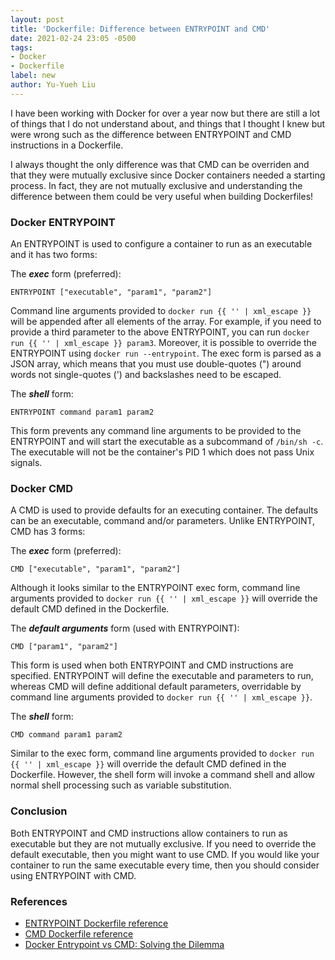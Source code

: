 ```yaml
---
layout: post
title: 'Dockerfile: Difference between ENTRYPOINT and CMD'
date: 2021-02-24 23:05 -0500
tags:
- Docker
- Dockerfile
label: new
author: Yu-Yueh Liu
---
```

<p>
    I have been working with Docker for over a year now but there are still a lot of things that I do not understand about, and things that I thought I knew but were wrong such as the difference between ENTRYPOINT and CMD instructions in a Dockerfile.
</p>

<p>
    I always thought the only difference was that CMD can be overriden and that they were mutually exclusive since Docker containers needed a starting process. In fact, they are not mutually exclusive and understanding the difference between them could be very useful when building Dockerfiles!
</p>

<h3>Docker ENTRYPOINT</h3>
An ENTRYPOINT is used to configure a container to run as an executable and it has two forms:<br>

<p>
    The <i><b>exec</b></i> form (preferred):<br>
    <pre class="highlight"><code>ENTRYPOINT ["executable", "param1", "param2"]</code></pre>
    Command line arguments provided to <code class="inline-code">docker run {{ '<image>' | xml_escape }}</code> will be appended after all elements of the array. For example, if you need to provide a third parameter to the above ENTRYPOINT, you can run <code class="inline-code">docker run {{ '<image>' | xml_escape }} param3</code>. Moreover, it is possible to override the ENTRYPOINT using <code class="inline-code">docker run --entrypoint</code>. The exec form is parsed as a JSON array, which means that you must use double-quotes (") around words not single-quotes (') and backslashes need to be escaped.
</p>

<p>
    The <i><b>shell</b></i> form:<br>
    <pre class="highlight"><code>ENTRYPOINT command param1 param2</code></pre>
    This form prevents any command line arguments to be provided to the ENTRYPOINT and will start the executable as a subcommand of <code class="inline-code">/bin/sh -c</code>. The executable will not be the container's PID 1 which does not pass Unix signals.
</p>


<h3>Docker CMD</h3>
A CMD is used to provide defaults for an executing container. The defaults can be an executable, command and/or parameters. Unlike ENTRYPOINT, CMD has 3 forms:<br>

<p>
    The <i><b>exec</b></i> form (preferred):<br>
    <pre class="highlight"><code>CMD ["executable", "param1", "param2"]</code></pre>
    Although it looks similar to the ENTRYPOINT exec form, command line arguments provided to <code class="inline-code">docker run {{ '<image>' | xml_escape }}</code> will override the default CMD defined in the Dockerfile.
</p>

<p>
    The <i><b>default arguments</b></i> form (used with ENTRYPOINT):<br>
    <pre class="highlight"><code>CMD ["param1", "param2"]</code></pre>
    This form is used when both ENTRYPOINT and CMD instructions are specified. ENTRYPOINT will define the executable and parameters to run, whereas CMD will define additional default parameters, overridable by command line arguments provided to <code class="inline-code">docker run {{ '<image>' | xml_escape }}</code>.
</p>

<p>
    The <i><b>shell</b></i> form:<br>
    <pre class="highlight"><code>CMD command param1 param2</code></pre>
    Similar to the exec form, command line arguments provided to <code class="inline-code">docker run {{ '<image>' | xml_escape }}</code> will override the default CMD defined in the Dockerfile. However, the shell form will invoke a command shell and allow normal shell processing such as variable substitution.
</p>


<h3>Conclusion</h3>
Both ENTRYPOINT and CMD instructions allow containers to run as executable but they are not mutually exclusive. If you need to override the default executable, then you might want to use CMD. If you would like your container to run the same executable every time, then you should consider using ENTRYPOINT with CMD.


<h3>References</h3>
<ul>
    <li><a href="https://docs.docker.com/engine/reference/builder/#entrypoint" target="_blank" class="bold">ENTRYPOINT Dockerfile reference</a></li>
    <li><a href="https://docs.docker.com/engine/reference/builder/#cmd" target="_blank" class="bold">CMD Dockerfile reference</a></li>
    <li><a href="https://phoenixnap.com/kb/docker-cmd-vs-entrypoint" target="_blank" class="bold">Docker Entrypoint vs CMD: Solving the Dilemma</a></li>
</ul>